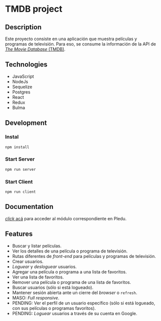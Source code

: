 # TMDB project

## Description

Este proyecto consiste en una aplicación que muestra películas y programas de televisión. Para eso, se consume la información de la API de [_The Movie Database_ (TMDB)](https://www.themoviedb.org/).

## Technologies

- JavaScript
- NodeJs
- Sequelize
- Postgres
- React
- Redux
- Bulma

## Development

### Instal

```
npm install
```

### Start Server

```
npm run server
```

### Start Client

```
npm run client
```

## Documentation

[_click_ acá](https://pledu.plataforma5.la/bootcamp/omdb/solo%20week-581874b7) para acceder al módulo correspondiente en Pledu.

## Features

- Buscar y listar películas.
- Ver los detalles de una película o programa de televisión.
- Rutas diferentes de _front-end_ para películas y programas de televisión.
- Crear usuarios.
- _Loguear_ y _desloguear_ usuarios.
- Agregar una película o programa a una lista de favoritos.
- Ver una lista de favoritos.
- Remover una película o programa de una lista de favoritos.
- Buscar usuarios (sólo si está logueado).
- Mantener sesión abierta ante un cierre del _browser_ o `refresh`.
- MASO: _Full responsive_.
- PENDING: Ver el perfil de un usuario específico (sólo si está logueado, con sus películas o programas favoritos).
- PENDING: _Loguear_ usuarios a través de su cuenta en Google.
